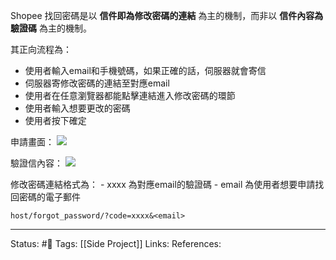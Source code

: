 
Shopee 找回密碼是以 **信件即為修改密碼的連結** 為主的機制，而非以 **信件內容為驗證碼** 為主的機制。

其正向流程為：
- 使用者輸入email和手機號碼，如果正確的話，伺服器就會寄信
- 伺服器寄修改密碼的連結至對應email
- 使用者在任意瀏覽器都能點擊連結進入修改密碼的環節
- 使用者輸入想要更改的密碼
- 使用者按下確定

申請畫面：
![](https://res.cloudinary.com/dqfxgtyoi/image/upload/v1656255967/belazy-shop/example/forgot-password-example/shopee-forgot-password_auynsw.png)

驗證信內容：
![](https://res.cloudinary.com/dqfxgtyoi/image/upload/v1656255967/belazy-shop/example/forgot-password-example/shopee-forgot-password-link_igaqzq.png)

修改密碼連結格式為：
	- xxxx 為對應email的驗證碼
	- email 為使用者想要申請找回密碼的電子郵件
```
host/forgot_password/?code=xxxx&<email>
```


---
Status: #🌱 
Tags:
[[Side Project]]
Links:
References: